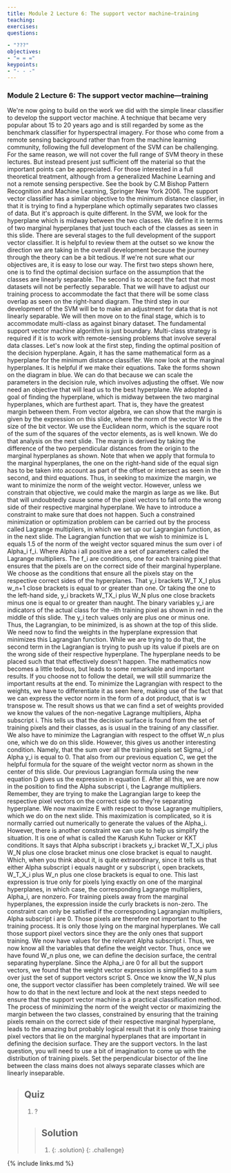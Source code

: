 ```yaml
---
title: Module 2 Lecture 6: The support vector machine—training
teaching: 
exercises: 
questions:

- "???"
objectives:
- "= = ="
keypoints:
- "- - -"
---
```

### Module 2 Lecture 6: The support vector machine—training

We're now going to build on the work we did with the simple linear classifier to develop the support vector machine. A technique that became very popular about 15 to 20 years ago and is still regarded by some as the benchmark classifier for hyperspectral imagery. For those who come from a remote sensing background rather than from the machine learning community, following the full development of the SVM can be challenging. For the same reason, we will not cover the full range of SVM theory in these lectures. But instead present just sufficient off the material so that the important points can be appreciated. For those interested in a full theoretical treatment, although from a generalized Machine Learning and not a remote sensing perspective. See the book by C.M Bishop Pattern Recognition and Machine Learning, Springer New York 2006. The support vector classifier has a similar objective to the minimum distance classifier, in that it is trying to find a hyperplane which optimally separates two classes of data. But it's approach is quite different. In the SVM, we look for the hyperplane which is midway between the two classes. We define it in terms of two marginal hyperplanes that just touch each of the classes as seen in this slide. There are several stages to the full development of the support vector classifier. It is helpful to review them at the outset so we know the direction we are taking in the overall development because the journey through the theory can be a bit tedious. If we're not sure what our objectives are, it is easy to lose our way. The first two steps shown here, one is to find the optimal decision surface on the assumption that the classes are linearly separable. The second is to accept the fact that most datasets will not be perfectly separable. That we will have to adjust our training process to accommodate the fact that there will be some class overlap as seen on the right-hand diagram. The third step in our development of the SVM will be to make an adjustment for data that is not linearly separable. We will then move on to the final stage, which is to accommodate multi-class as against binary dataset. The fundamental support vector machine algorithm is just boundary. Multi-class strategy is required if it is to work with remote-sensing problems that involve several data classes. Let's now look at the first step, finding the optimal position of the decision hyperplane. Again, it has the same mathematical form as a hyperplane for the minimum distance classifier. We now look at the marginal hyperplanes. It is helpful if we make their equations. Take the forms shown on the diagram in blue. We can do that because we can scale the parameters in the decision rule, which involves adjusting the offset. We now need an objective that will lead us to the best hyperplane. We adopted a goal of finding the hyperplane, which is midway between the two marginal hyperplanes, which are furthest apart. That is, they have the greatest margin between them. From vector algebra, we can show that the margin is given by the expression on this slide, where the norm of the vector W is the size of the bit vector. We use the Euclidean norm, which is the square root of the sum of the squares of the vector elements, as is well known. We do that analysis on the next slide. The margin is derived by taking the difference of the two perpendicular distances from the origin to the marginal hyperplanes as shown. Note that when we apply that formula to the marginal hyperplanes, the one on the right-hand side of the equal sign has to be taken into account as part of the offset or intersect as seen in the second, and third equations. Thus, in seeking to maximize the margin, we want to minimize the norm of the weight vector. However, unless we constrain that objective, we could make the margin as large as we like. But that will undoubtedly cause some of the pixel vectors to fall onto the wrong side of their respective marginal hyperplane. We have to introduce a constraint to make sure that does not happen. Such a constrained minimization or optimization problem can be carried out by the process called Lagrange multipliers, in which we set up our Lagrangian function, as in the next slide. The Lagrangian function that we wish to minimize is L equals 1.5 of the norm of the weight vector squared minus the sum over i of Alpha_i f_i. Where Alpha i all positive are a set of parameters called the Lagrange multipliers. The f_i are conditions, one for each training pixel that ensures that the pixels are on the correct side of their marginal hyperplane. We choose as the conditions that ensure all the pixels stay on the respective correct sides of the hyperplanes. That y_i brackets W_T X_I plus w_n+1 close brackets is equal to or greater than one. Or taking the one to the left-hand side, y_i brackets W_TX_i plus W_N plus one close brackets minus one is equal to or greater than naught. The binary variables y_i are indicators of the actual class for the -ith training pixel as shown in red in the middle of this slide. The y_i tech values only are plus one or minus one. Thus, the Lagrangian, to be minimized, is as shown at the top of this slide. We need now to find the weights in the hyperplane expression that minimizes this Lagrangian function. While we are trying to do that, the second term in the Lagrangian is trying to push up its value if pixels are on the wrong side of their respective hyperplane. The hyperplane needs to be placed such that that effectively doesn't happen. The mathematics now becomes a little tedious, but leads to some remarkable and important results. If you choose not to follow the detail, we will still summarize the important results at the end. To minimize the Lagrangian with respect to the weights, we have to differentiate it as seen here, making use of the fact that we can express the vector norm in the form of a dot product, that is w transpose w. The result shows us that we can find a set of weights provided we know the values of the non-negative Lagrange multipliers, Alpha subscript i. This tells us that the decision surface is found from the set of training pixels and their classes, as is usual in the training of any classifier. We also have to minimize the Lagrangian with respect to the offset W_n plus one, which we do on this slide. However, this gives us another interesting condition. Namely, that the sum over all the training pixels set Sigma_i of Alpha y_i is equal to 0. That also from our previous equation C, we get the helpful formula for the square of the weight vector norm as shown in the center of this slide. Our previous Lagrangian formula using the new equation D gives us the expression in equation E. After all this, we are now in the position to find the Alpha subscript i, the Lagrange multipliers. Remember, they are trying to make the Lagrangian large to keep the respective pixel vectors on the correct side so they're separating hyperplane. We now maximize E with respect to those Lagrange multipliers, which we do on the next slide. This maximization is complicated, so it is normally carried out numerically to generate the values of the Alpha_i. However, there is another constraint we can use to help us simplify the situation. It is one of what is called the Karush Kuhn Tucker or KKT conditions. It says that Alpha subscript i brackets y_i bracket W_T_X_i plus W_N plus one close bracket minus one close bracket is equal to naught. Which, when you think about it, is quite extraordinary, since it tells us that either Alpha subscript i equals naught or y subscript i, open brackets, W_T_X_i plus W_n plus one close brackets is equal to one. This last expression is true only for pixels lying exactly on one of the marginal hyperplanes, in which case, the corresponding Lagrange multipliers, Alpha_i, are nonzero. For training pixels away from the marginal hyperplanes, the expression inside the curly brackets is non-zero. The constraint can only be satisfied if the corresponding Lagrangian multipliers, Alpha subscript i are 0. Those pixels are therefore not important to the training process. It is only those lying on the marginal hyperplanes. We call those support pixel vectors since they are the only ones that support training. We now have values for the relevant Alpha subscript i. Thus, we now know all the variables that define the weight vector. Thus, once we have found W_n plus one, we can define the decision surface, the central separating hyperplane. Since the Alpha_i are 0 for all but the support vectors, we found that the weight vector expression is simplified to a sum over just the set of support vectors script S. Once we know the W_N plus one, the support vector classifier has been completely trained. We will see how to do that in the next lecture and look at the next steps needed to ensure that the support vector machine is a practical classification method. The process of minimizing the norm of the weight vector or maximizing the margin between the two classes, constrained by ensuring that the training pixels remain on the correct side of their respective marginal hyperplane, leads to the amazing but probably logical result that it is only those training pixel vectors that lie on the marginal hyperplanes that are important in defining the decision surface. They are the support vectors. In the last question, you will need to use a bit of imagination to come up with the distribution of training pixels. Set the perpendicular bisector of the line between the class mains does not always separate classes which are linearly inseparable. 

> ## Quiz
>
> 1. ?
>
> > ## Solution
> >
> > 1. 
> >    {: .solution}
> >    {: .challenge}

{% include links.md %}